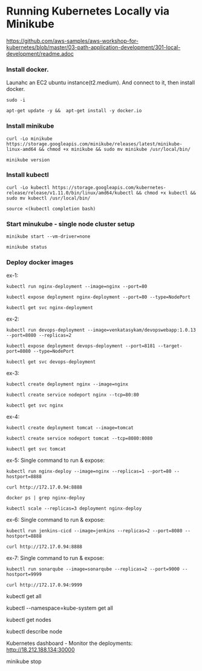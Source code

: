 # Running Kubernetes Locally via Minikube


https://github.com/aws-samples/aws-workshop-for-kubernetes/blob/master/03-path-application-development/301-local-development/readme.adoc

### Install docker.

Launahc an EC2 ubuntu instance(t2.medium). And connect to it, then install docker.

    sudo -i

    apt-get update -y &&  apt-get install -y docker.io
    
    

### Install minikube

    curl -Lo minikube https://storage.googleapis.com/minikube/releases/latest/minikube-linux-amd64 && chmod +x minikube && sudo mv minikube /usr/local/bin/

    minikube version
    

### Install kubectl

    curl -Lo kubectl https://storage.googleapis.com/kubernetes-release/release/v1.11.0/bin/linux/amd64/kubectl && chmod +x kubectl && sudo mv kubectl /usr/local/bin/

    source <(kubectl completion bash)
    


### Start minukube - single node cluster setup

    minikube start --vm-driver=none

    minikube status

### Deploy docker images

ex-1:
    
    kubectl run nginx-deployment --image=nginx --port=80

    kubectl expose deployment nginx-deployment --port=80 --type=NodePort

    kubectl get svc nginx-deployment

ex-2:

    kubectl run devops-deployment --image=venkatasykam/devopswebapp:1.0.13 --port=8080 --replicas=2

    kubectl expose deployment devops-deployment --port=8181 --target-port=8080 --type=NodePort

    kubectl get svc devops-deployment

ex-3:

    kubectl create deployment nginx --image=nginx
    
    kubectl create service nodeport nginx --tcp=80:80
    
    kubectl get svc nginx
    

ex-4: 

    kubectl create deployment tomcat --image=tomcat
    
    kubectl create service nodeport tomcat --tcp=8080:8080
    
    kubectl get svc tomcat

ex-5: Single command to run & expose: 

    kubectl run nginx-deploy --image=nginx --replicas=1 --port=80 --hostport=8888

    curl http://172.17.0.94:8888

    docker ps | grep nginx-deploy

    kubectl scale --replicas=3 deployment nginx-deploy

ex-6: Single command to run & expose: 

    kubectl run jenkins-cicd --image=jenkins --replicas=2 --port=8080 --hostport=8888

    curl http://172.17.0.94:8888

ex-7: Single command to run & expose: 

    kubectl run sonarqube --image=sonarqube --replicas=2 --port=9000 --hostport=9999

    curl http://172.17.0.94:9999

kubectl get all

kubectl --namespace=kube-system get all

kubectl get nodes

kubectl describe node <node-name>

Kubernetes dashboard - Monitor the deployments: http://18.212.188.134:30000

minikube stop


